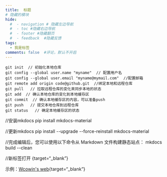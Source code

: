```yaml
---
title:  标题
# 隐藏的模块
hide:
  #  - navigation # 隐藏左边导航
  #  - toc #隐藏右边导航
  #  - footer #隐藏翻页
  #  - feedback  #隐藏反馈
tags:
  - 我是标签
comments: false  #评论，默认不开启
---
```


```git
git init  // 初始化本地仓库
git config --global user.name "myname"  // 配置用户名
git config --global user.email "myname@mymail.com"  //配置邮箱
git remote add origin code@github.git  //绑定本地和远程仓库 
git pull   // 拉取远程仓库的变化来同步本地的状态
git add  // 确认本地仓库的变化到本地缓存区
git commit  // 确认本地缓存区的内容，可以准备push
git push   // 提交本地仓库到远程仓库
git status   // 确定本地缓存区的状态
```  


//安装mkdocs
pip install mkdocs-material

//更新mkdocs
pip install --upgrade --force-reinstall mkdocs-material

//完成编辑后，您可以使用以下命令从 Markdown 文件构建静态站点：
mkdocs build --clean


//新标签打开
{target=“_blank”}

示例：[Wcowin's web](https://wcowin.work/){target=“_blank”}



